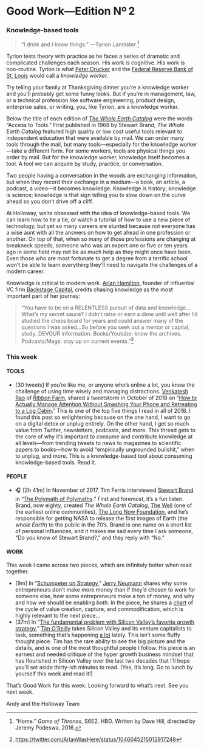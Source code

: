 # Good Work—Edition Nº 2

### Knowledge-based tools

> “I drink and I know things.”
—Tyrion Lannister [^1]

Tyrion tests theory with practice as he faces a series of dramatic and complicated
challenges each season.
His work is cognitive.
His work is non-routine.
Tyrion is what [Peter Drucker](https://en.wikipedia.org/wiki/Knowledge_worker) and the
[Federal Reserve Bank of St. Louis](https://fredblog.stlouisfed.org/2016/04/job-polarization)
would call a *knowledge worker*.

Try telling your family at Thanksgiving dinner you’re a knowledge worker and you’ll
probably get some funny looks.
But if you’re in management, law, or a technical profession like software engineering,
product design, enterprise sales, or writing, you, like Tyrion, are a knowledge worker.

Below the title of each edition of
*[The Whole Earth Catalog](https://www.moma.org/interactives/exhibitions/2011/AccesstoTools/)*
were the words “Access to Tools.”
First published in 1968 by Stewart Brand, *The Whole Earth Catalog* featured high quality
or low cost useful tools relevant to independent education that were available by mail.
We can order many tools through the mail, but many tools—especially for the knowledge
worker—take a different form.
For some workers, tools are physical things you order by mail.
But for the knowledge worker, knowledge itself becomes a tool.
A tool we can acquire by study, practice, or conversation.

Two people having a conversation in the woods are exchanging information, but when they
record their exchange in a medium—a book, an article, a podcast, a video—it becomes
knowledge. Knowledge is history;
knowledge is science;
knowledge is that sign telling you to slow down on the curve ahead so you don’t drive off
a cliff.

At Holloway, we’re obsessed with the idea of knowledge-based tools.
We can learn how to tie a tie, or watch a tutorial of how to use a new piece of
technology, but yet so many careers are stunted because not everyone has a wise aunt with
all the answers on how to get ahead in one profession or another.
On top of that, when so many of those professions are changing at breakneck speeds,
someone who was an expert one or five or ten years ago in some field may not be as much
help as they might once have been.
Even those who are most fortunate to get a degree from a terrific school won’t be able to
learn everything they’ll need to navigate the challenges of a modern career.

Knowledge is critical to modern work. [Arlan Hamilton](https://twitter.com/ArlanWasHere),
founder of influential VC firm [Backstage Capital](https://backstagecapital.com/), credits
chasing knowledge as the most important part of her journey:

> “You have to be on a RELENTLESS pursuit of data and knowledge…What’s my secret sauce?
I didn’t raise or earn a dime until well after I’d studied the chess board for years and
could answer many of the questions I was asked…So before you seek out a mentor or capital,
study. DEVOUR information.
Books/Youtube:
know the archives.
Podcasts/Mags:
stay up on current events.”[^arlan-relentless]

### This week

#### TOOLS

- [30 tweets] If you’re like me, or anyone who’s online a lot, you know the challenge of
  using time wisely and managing distractions. [Venkatesh Rao](https://twitter.com/vgr) of
  [Ribbon Farm](https://www.ribbonfarm.com/), shared a tweetstorm in October of 2018 on “[How to Actually Manage Attention Without Smashing Your Phone and Retreating to a Log Cabin](https://twitter.com/vgr/status/1047925106423603200?s=12).”
  This is one of the top five things I read in all of 2018. I found this post so
  enlightening because on the one hand, I want to go on a digital detox or unplug entirely.
  On the other hand, I get so much value from Twitter, newsletters, podcasts, and more.
  This thread gets to the core of why it’s important to consume and contribute knowledge at
  all levels—from trending tweets to news to magazines to scientific papers to books—how to
  avoid “empirically ungrounded bullshit,” when to unplug, and more.
  This is a knowledge-based tool about consuming knowledge-based tools.
  Read it.

#### PEOPLE

- 🎧 [2h 41m] In November of 2017, Tim Ferris interviewed
  [Stewart Brand](https://en.wikipedia.org/wiki/Stewart_Brand) in “[The Polymath of Polymaths](https://tim.blog/2017/11/21/stewart-brand/).”
  First and foremost, it’s a fun listen.
  Brand, now eighty, created *The Whole Earth Catalog*,
  [The Well](https://www.wired.com/1997/05/ff-well/) (one of the earliest online communities),
  [The Long Now Foundation](http://longnow.org/), and he’s responsible for getting NASA to
  release the first images of Earth (the *whole Earth*) to the public in the 70’s.
  Brand is one name on a short list of personal influences, and it makes me sad every time I
  ask someone, “Do you know of Stewart Brand?,” and they reply with “No.”

#### WORK

This week I came across two pieces, which are infinitely better when read together.

- [9m] In “[Schumpeter on Strategy](http://reactionwheel.net/2019/01/schumpeter-on-strategy.html),”
  [Jerry Neumann](https://twitter.com/ganeumann) shares why some entrepreneurs don’t make more
  money than if they’d chosen to work for someone else, how some entrepreneurs make a ton of
  money, and why and how we should be enabling *both*. In the piece, he shares a
  [chart](https://i1.wp.com/reactionwheel.net/wp-content/uploads/2019/01/s4s-chapter-1-figures.001-1.png)
  of the cycle of value creation, capture, and commodification, which is highly relevant to
  the next piece…
- [37m] In “[The fundamental problem with Silicon Valley’s favorite growth strategy](https://qz.com/1540608/the-problem-with-silicon-valleys-obsession-with-blitzscaling-growth/),”
  [Tim O’Reilly](https://twitter.com/timoreilly) takes Silicon Valley and its venture
  capitalists to task, something that’s happening
  [a lot](https://www.nytimes.com/2019/01/11/technology/start-ups-rejecting-venture-capital.html)
  lately. This isn’t some fluffy thought piece.
  Tim has the rare ability to see the big picture and the details, and is one of the most
  thoughtful people I follow.
  His piece is an earnest and needed critique of the hyper growth business mindset that has
  flourished in Silicon Valley over the last two decades that I’ll hope you’ll set aside
  thirty-ish minutes to read.
  (Yes, it’s long.
  Go to lunch by yourself this week and read it!)

That’s Good Work for this week.
Looking forward to what’s next.
See you next week.

Andy and the Holloway Team

[^1]: “Home.” *Game of Thrones*, S6E2. HBO. Written by Dave Hill, directed by Jeremy Podeswa,
2016\.

[^arlan-relentless]: https://twitter.com/ArlanWasHere/status/1046045215012917248
